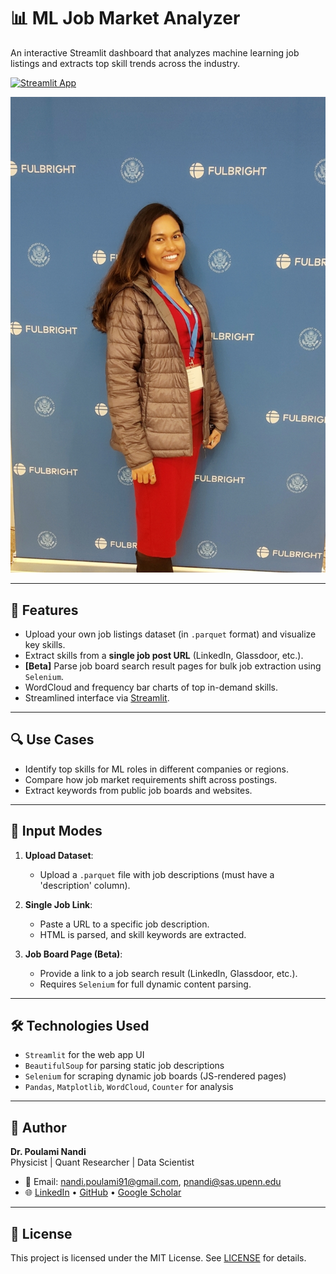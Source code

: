 # 📊 ML Job Market Analyzer

An interactive Streamlit dashboard that analyzes machine learning job listings and extracts top skill trends across the industry.

[![Streamlit App](https://img.shields.io/badge/Streamlit-Live_App-ff4b4b?logo=streamlit&logoColor=white)](https://mljobmarketanalyzer-fwxncqfv3ugxaxrq5zrxez.streamlit.app/)

![Banner](https://github.com/Poulami-Nandi/IV_surface_analyzer/raw/main/images/own/own_image.jpg)

---

## 🚀 Features

- Upload your own job listings dataset (in `.parquet` format) and visualize key skills.
- Extract skills from a **single job post URL** (LinkedIn, Glassdoor, etc.).
- **[Beta]** Parse job board search result pages for bulk job extraction using `Selenium`.
- WordCloud and frequency bar charts of top in-demand skills.
- Streamlined interface via [Streamlit](https://streamlit.io).

---

## 🔍 Use Cases

- Identify top skills for ML roles in different companies or regions.
- Compare how job market requirements shift across postings.
- Extract keywords from public job boards and websites.

---

## 🧪 Input Modes

1. **Upload Dataset**:
    - Upload a `.parquet` file with job descriptions (must have a 'description' column).

2. **Single Job Link**:
    - Paste a URL to a specific job description.
    - HTML is parsed, and skill keywords are extracted.

3. **Job Board Page (Beta)**:
    - Provide a link to a job search result (LinkedIn, Glassdoor, etc.).
    - Requires `Selenium` for full dynamic content parsing.

---

## 🛠️ Technologies Used

- `Streamlit` for the web app UI
- `BeautifulSoup` for parsing static job descriptions
- `Selenium` for scraping dynamic job boards (JS-rendered pages)
- `Pandas`, `Matplotlib`, `WordCloud`, `Counter` for analysis

---

## 👤 Author

**Dr. Poulami Nandi**  
Physicist | Quant Researcher | Data Scientist  
- 📧 Email: [nandi.poulami91@gmail.com](mailto:nandi.poulami91@gmail.com), [pnandi@sas.upenn.edu](mailto:pnandi@sas.upenn.edu)  
- 🌐 [LinkedIn](https://www.linkedin.com/in/poulami-nandi-a8a12917b/) • [GitHub](https://github.com/Poulami-Nandi) • [Google Scholar](https://scholar.google.co.in/citations?user=bOYJeAYAAAAJ&hl=en)

---

## 📎 License

This project is licensed under the MIT License. See [LICENSE](./LICENSE) for details.